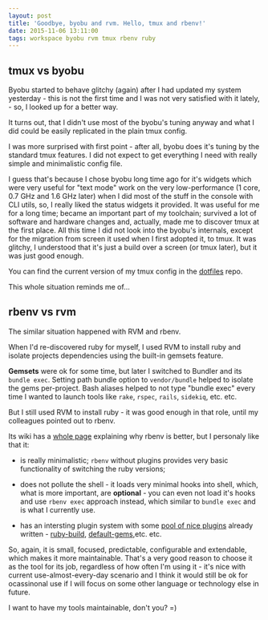 ```yaml
---
layout: post
title: 'Goodbye, byobu and rvm. Hello, tmux and rbenv!'
date: 2015-11-06 13:11:00
tags: workspace byobu rvm tmux rbenv ruby
---
```


## tmux vs byobu

Byobu started to behave glitchy (again) after I had updated my system 
yesterday - this is not the first time and I was not very satisfied with
it lately, - so, I looked up for a better way. 

It turns out, that I didn't use most of the byobu's tuning anyway and
what I did could be easily replicated in the plain tmux config.

I was more surprised with first point - after all, byobu does it's tuning by the standard tmux features. I did not expect to get everything I need with really simple and minimalistic config file. 

I guess that's because I chose byobu long time ago for it's widgets which were very useful for "text mode" work on the very low-performance (1 core, 0.7 GHz and 1.6 GHz later) when I did most of the stuff in the console with CLI utils, so, I really liked the status widgets it provided. It was useful for me for a long time; became an important part of my toolchain; survived a lot of software and hardware changes and, actually, made me to discover tmux at the first place. All this time I did not look into the byobu's internals, except for the migration from screen it used when I first adopted it, to tmux. It was glitchy, I understood that it's just a build over a screen (or tmux later), but it was just good enough.

You can find the current version of my tmux config in the [dotfiles](dotfiles) repo.

This whole situation reminds me of...

## rbenv vs rvm

The similar situation happened with RVM and rbenv. 

When I'd re-discovered ruby for myself, I used RVM to install ruby and isolate projects dependencies using the built-in gemsets feature.

__Gemsets__ were ok for some time, but later I switched to Bundler and its `bundle exec`. Setting path bundle option to `vendor/bundle` helped to isolate the gems per-project. Bash aliases helped to not type "bundle exec" every time I wanted to launch tools like `rake`, `rspec`, `rails`, `sidekiq`, etc. etc.

But I still used RVM to install ruby - it was good enough in that role, until my colleagues pointed out to rbenv.

Its wiki has a [whole page](why-rbenv) explaining why rbenv is better, but I personaly like that it:

 * is really minimalistic; `rbenv` without plugins provides very basic functionality of switching the ruby versions;

 * does not pollute the shell - it loads very minimal hooks into shell, which, what is more important, are __optional__ - you can even not load it's hooks and use `rbenv exec` approach instead, which similar to `bundle exec` and is what I currently use.

 * has an intersting plugin system with some [pool of nice plugins](rbenv-plugins) already written - [ruby-build](rbenv-ruby-build), [default-gems](rbenv-default-gems),etc. etc.

So, again, it is small, focused, predictable, configurable and extendable, which makes it more maintainable. That's a very good reason to choose it as the tool for its job, regardless of how often I'm using it - it's nice with current use-almost-every-day scenario and I think it would still be ok for ocassinonal use if I will focus on some other language or technology else in future.

I want to have my tools maintainable, don't you? =)

[dotfiles]: https://github.com/ivan-kolmychek/dotfiles
[rbenv-plugins]: https://github.com/sstephenson/rbenv/wiki/Plugins
[rbenv-ruby-build]: https://github.com/sstephenson/ruby-build
[rbenv-default-gems]: https://github.com/sstephenson/rbenv-default-gems
[why-rbenv]: https://github.com/sstephenson/rbenv/wiki/Why-rbenv%3F
